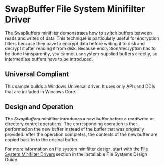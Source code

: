 SwapBuffer File System Minifilter Driver
========================================

The SwapBuffers minifilter demonstrates how to switch buffers between reads and writes of data. This technique is particularly useful for encryption filters because they have to encrypt data before writing it to disk and decrypt it after reading it from disk. Because encryption/decryption has to be done transparently, you cannot use system-supplied buffers directly, so intermediate buffers have to be introduced.

## Universal Compliant
This sample builds a Windows Universal driver. It uses only APIs and DDIs that are included in Windows Core.

Design and Operation
--------------------

The *SwapBuffers* minifilter introduces a new buffer before a read/write or directory control operations. The corresponding operation is then performed on the new buffer instead of the buffer that was originally provided. After the operation completes, the contents of the new buffer are copied back in to the original buffer.

For more information on file system minifilter design, start with the [File System Minifilter Drivers](http://msdn.microsoft.com/en-us/library/windows/hardware/ff540402) section in the Installable File Systems Design Guide.

